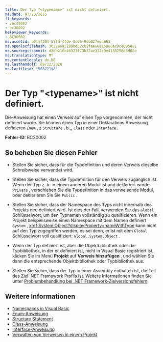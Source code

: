```yaml
---
title: Der Typ "<typename>" ist nicht definiert.
ms.date: 07/20/2015
f1_keywords:
- vbc30002
- bc30002
helpviewer_keywords:
- BC30002
ms.assetid: b0faf204-57fd-44de-8c05-9db027eea663
ms.openlocfilehash: 3c22e6a5199bd52cb9fae66a15a66ac9ce095e81
ms.sourcegitcommit: d2db216e46323f73b32ae312c9e4135258e5d68e
ms.translationtype: MT
ms.contentlocale: de-DE
ms.lasthandoff: 09/22/2020
ms.locfileid: "90872198"
---
```

# <a name="type-typename-is-not-defined"></a>Der Typ "\<typename>" ist nicht definiert.

Die-Anweisung hat einen Verweis auf einen Typ vorgenommen, der nicht definiert wurde. Sie können einen Typ in einer Deklarations Anweisung definieren `Enum` , z `Structure` . b.,, `Class` oder `Interface` .  
  
 **Fehler-ID:** BC30002  
  
## <a name="to-correct-this-error"></a>So beheben Sie diesen Fehler  
  
- Stellen Sie sicher, dass für die Typdefinition und deren Verweis dieselbe Schreibweise verwendet wird.  
  
- Stellen Sie sicher, dass die Typdefinition für den Verweis zugänglich ist. Wenn der Typ z. b. in einem anderen Modul ist und deklariert wurde `Private` , verschieben Sie die Typdefinition in das verweisende Modul, oder deklarieren Sie Sie `Public` .  
  
- Stellen Sie sicher, dass der Namespace des Typs nicht innerhalb des Projekts neu definiert wird. Ist dies der Fall, verwenden Sie das `Global` Schlüsselwort, um den Typnamen vollständig zu qualifizieren. Wenn ein Projekt beispielsweise einen Namespace mit dem Namen definiert `System` , <xref:System.Object?displayProperty=nameWithType> kann nicht auf den Typ zugegriffen werden, es sei denn, er ist mit dem `Global` Schlüsselwort voll qualifiziert: `Global.System.Object` .  
  
- Wenn der Typ definiert ist, aber die Objektbibliothek oder die Typbibliothek, in der er definiert ist, nicht in Visual Basic registriert ist, klicken Sie im Menü **Projekt** auf **Verweis hinzufügen** , und wählen Sie dann die entsprechende Objektbibliothek oder Typbibliothek aus.  
  
- Stellen Sie sicher, dass der Typ in einer Assembly enthalten ist, die Teil des Ziel .NET Framework Profils ist. Weitere Informationen finden Sie unter [Problembehandlung bei .NET Framework-Zielversionsfehlern](/visualstudio/msbuild/troubleshooting-dotnet-framework-targeting-errors).  
  
## <a name="see-also"></a>Weitere Informationen

- [Namespaces in Visual Basic](../../programming-guide/program-structure/namespaces.md)
- [Enum-Anweisung](../statements/enum-statement.md)
- [Structure Statement](../statements/structure-statement.md)
- [Class-Anweisung](../statements/class-statement.md)
- [Interface-Anweisung](../statements/interface-statement.md)
- [Verwalten von Verweisen in einem Projekt](/visualstudio/ide/managing-references-in-a-project)
